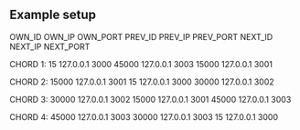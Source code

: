 ## Example setup

OWN_ID OWN_IP OWN_PORT PREV_ID PREV_IP PREV_PORT NEXT_ID NEXT_IP NEXT_PORT



CHORD 1: 15 127.0.0.1 3000 45000 127.0.0.1 3003 15000 127.0.0.1 3001

CHORD 2: 15000 127.0.0.1 3001 15 127.0.0.1 3000 30000 127.0.0.1 3002

CHORD 3: 30000 127.0.0.1 3002 15000 127.0.0.1 3001 45000 127.0.0.1 3003

CHORD 4: 45000 127.0.0.1 3003 30000 127.0.0.1 3003 15 127.0.0.1 3000



